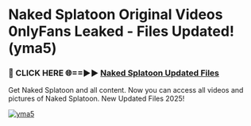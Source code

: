 # Naked Splatoon Original Videos 0nlyFans Leaked - Files Updated! (yma5)

<h3>🔴 CLICK HERE 🌐==►► <a href="https://tinyurl.com/yckcrads" rel="nofollow">Naked Splatoon Updated Files</a></h3>

Get Naked Splatoon and all content. Now you can access all videos and pictures of Naked Splatoon. New Updated Files 2025!

[![yma5](https://i.imgur.com/hpKpOFt.gif)](https://tinyurl.com/yckcrads)
